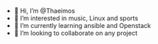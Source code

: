- 👋 Hi, I’m @Thaeimos
- 👀 I’m interested in music, Linux and sports
- 🌱 I’m currently learning ansible and Openstack
- 💞️ I’m looking to collaborate on any project

<!---
Thaeimos/Thaeimos is a ✨ special ✨ repository because its `README.md` (this file) appears on your GitHub profile.
You can click the Preview link to take a look at your changes.
--->

